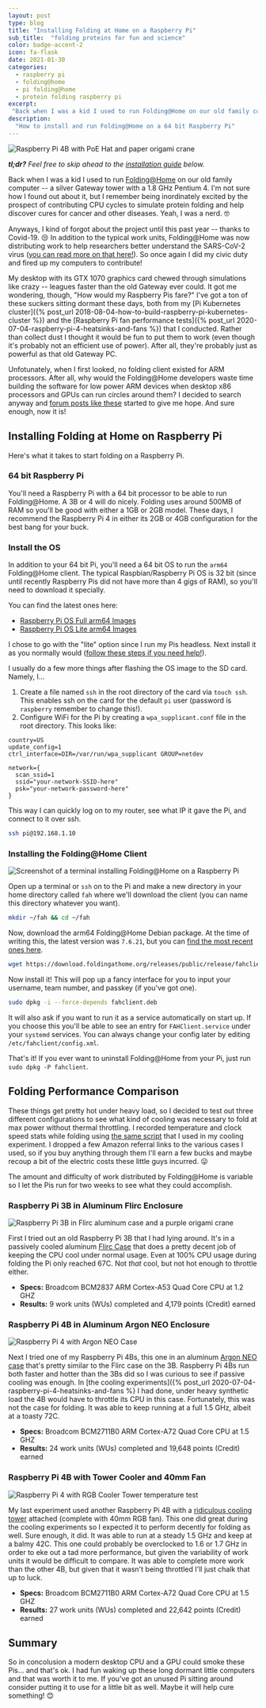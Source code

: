 ```yaml
---
layout: post
type: blog
title: "Installing Folding at Home on a Raspberry Pi"
sub_title:  "folding proteins for fun and science"
color: badge-accent-2
icon: fa-flask
date: 2021-01-30
categories:
  - raspberry pi
  - folding@home
  - pi folding@home
  - protein folding raspberry pi
excerpt:
 "Back when I was a kid I used to run Folding@Home on our old family computer -- a silver Gateway tower with a 1.8 GHz Pentium 4. I'm not sure how I found out about it, but I remember being inordinately excited by the prospect of contributing CPU cycles to simulate protein folding and help discover cures for cancer and other diseases. Today, you can buy a quad core Raspberry Pi that is more powerful than that Gateway for $35. Let's have some fun and see how well it can fold proteins!"
description:
  "How to install and run Folding@Home on a 64 bit Raspberry Pi"
---
```


<div>
<img src="https://images.downey.io/raspi/raspi-origami.jpg" alt="Raspberry Pi 4B with PoE Hat and paper origami crane">
</div>

_**tl;dr?** Feel free to skip ahead to the [installation guide](#installing-folding-at-home-on-raspberry-pi) below._

Back when I was a kid I used to run [Folding@Home](https://foldingathome.org/) on our old family computer -- a silver Gateway tower with a 1.8 GHz Pentium 4. I'm not sure how I found out about it, but I remember being inordinately excited by the prospect of contributing CPU cycles to simulate protein folding and help discover cures for cancer and other diseases. Yeah, I was a nerd. 🤓

Anyways, I kind of forgot about the project until this past year -- thanks to Covid-19. 😒 In addition to the typical work units, Folding@Home was now distributing work to help researchers better understand the SARS-CoV-2 virus ([you can read more on that here!](https://foldingathome.org/diseases/infectious-diseases/covid-19/)). So once again I did my civic duty and fired up my computers to contribute!

My desktop with its GTX 1070 graphics card chewed through simulations like crazy -- leagues faster than the old Gateway ever could. It got me wondering, though, "How would my Raspberry Pis fare?" I've got a ton of these suckers sitting dormant these days, both from my [Pi Kubernetes cluster]({% post_url 2018-08-04-how-to-build-raspberry-pi-kubernetes-cluster %}) and the [Raspberry Pi fan performance tests]({% post_url 2020-07-04-raspberry-pi-4-heatsinks-and-fans %}) that I conducted. Rather than collect dust I thought it would be fun to put them to work (even though it's probably not an efficient use of power). After all, they're probably just as powerful as that old Gateway PC.

Unfotunately, when I first looked, no folding client existed for ARM processors. After all, why would the Folding@Home developers waste time building the software for low power ARM devices when desktop x86 processors and GPUs can run circles around them? I decided to search anyway and [forum posts like these](https://foldingforum.org/viewtopic.php?t=35998) started to give me hope. And sure enough, now it is!

## Installing Folding at Home on Raspberry Pi
Here's what it takes to start folding on a Raspberry Pi.

### 64 bit Raspberry Pi
You'll need a Raspberry Pi with a 64 bit processor to be able to run Folding@Home. A 3B or 4 will do nicely. Folding uses around 500MB of RAM so you'll be good with either a 1GB or 2GB model. These days, I recommend the Raspberry Pi 4 in either its 2GB or 4GB configuration for the best bang for your buck.

### Install the OS
In addition to your 64 bit Pi, you'll need a 64 bit OS to run the `arm64` Folding@Home client. The typical Raspbian/Raspberry Pi OS is 32 bit (since until recently Raspberry Pis did not have more than 4 gigs of RAM), so you'll need to download it specially.

You can find the latest ones here:
* [Raspberry Pi OS Full arm64 Images](https://downloads.raspberrypi.org/raspios_arm64/images/)
* [Raspberry Pi OS Lite arm64 Images](https://downloads.raspberrypi.org/raspios_lite_arm64/images/)

I chose to go with the "lite" option since I run my Pis headless. Next install it as you normally would ([follow these steps if you need help!](https://www.raspberrypi.org/documentation/installation/installing-images/)).

I usually do a few more things after flashing the OS image to the SD card. Namely, I...

1. Create a file named `ssh` in the root directory of the card via `touch ssh`. This enables ssh on the card for the default `pi` user (password is `raspberry` remember to change this!).
2. Configure WiFi for the Pi by creating a `wpa_supplicant.conf` file in the root directory. This looks like:

```
country=US
update_config=1
ctrl_interface=DIR=/var/run/wpa_supplicant GROUP=netdev

network={
  scan_ssid=1
  ssid="your-network-SSID-here"
  psk="your-network-password-here"
}
```

This way I can quickly log on to my router, see what IP it gave the Pi, and connect to it over ssh.

```bash
ssh pi@192.168.1.10
```

### Installing the Folding@Home Client

<div>
<img src="https://images.downey.io/raspi/raspi-folding-installation.png" alt="Screenshot of a terminal installing Folding@Home on a Raspberry Pi">
</div>

Open up a terminal or `ssh` on to the Pi and make a new directory in your home directory called `fah` where we'll download the client (you can name this directory whatever you want).

```bash
mkdir ~/fah && cd ~/fah
```

Now, download the arm64 Folding@Home Debian package. At the time of writing this, the latest version was `7.6.21`, but you can [find the most recent ones here](https://download.foldingathome.org/releases/public/release/fahclient/debian-stable-arm64/).

```bash
wget https://download.foldingathome.org/releases/public/release/fahclient/debian-stable-arm64/v7.6/fahclient_7.6.21_arm64.deb -O fahclient.deb
```

Now install it! This will pop up a fancy interface for you to input your username, team number, and passkey (if you've got one).

```bash
sudo dpkg -i --force-depends fahclient.deb
```

It will also ask if you want to run it as a service automatically on start up. If you choose this you'll be able to see an entry for `FAHClient.service` under your `systemd` services. You can always change your config later by editing `/etc/fahclient/config.xml`.

That's it! If you ever want to uninstall Folding@Home from your Pi, just run `sudo dpkg -P fahclient`.

## Folding Performance Comparison
These things get pretty hot under heavy load, so I decided to test out three different configurations to see what kind of cooling was necessary to fold at max power without thermal throttling. I recorded temperature and clock speed stats while folding using [the same script](https://github.com/tcdowney/knick-knacks/blob/7cc6c9e47fd918f5d68bb938dec952dd2a323b58/raspberry-pi/raspi-metrics.sh) that I used in my cooling experiment. I dropped a few Amazon referral links to the various cases I used, so if you buy anything through them I'll earn a few bucks and maybe recoup a bit of the electric costs these little guys incurred. 😛

The amount and difficulty of work distributed by Folding@Home is variable so I let the Pis run for two weeks to see what they could accomplish.

### Raspberry Pi 3B in Aluminum Flirc Enclosure
<div>
<img src="https://images.downey.io/raspi/raspi-3b-flirc.jpg" alt="Raspberry Pi 3B in Flirc aluminum case and a purple origami crane">
</div>

First I tried out an old Raspberry Pi 3B that I had lying around. It's in a passively cooled aluminum [Flirc Case](https://amzn.to/3e0zOiA) that does a pretty decent job of keeping the CPU cool under normal usage. Even at 100% CPU usage during folding the Pi only reached 67C. Not _that_ cool, but not hot enough to throttle either.

* **Specs:** Broadcom BCM2837 ARM Cortex-A53 Quad Core CPU at 1.2 GHZ
* **Results:** 9 work units (WUs) completed and 4,179 points (Credit) earned

### Raspberry Pi 4B in Aluminum Argon NEO Enclosure
<div>
<img src="https://images.downey.io/raspi/raspi-argon-neo.jpg" alt="Raspberry Pi 4 with Argon NEO Case">
</div>


Next I tried one of my Raspberry Pi 4Bs, this one in an aluminum [Argon NEO case](https://amzn.to/2BtOzO4) that's pretty similar to the Flirc case on the 3B. Raspberry Pi 4Bs run both faster and hotter than the 3Bs did so I was curious to see if passive cooling was enough. In [the cooling experiments]({% post_url 2020-07-04-raspberry-pi-4-heatsinks-and-fans %} I had done, under heavy synthetic load the 4B would have to throttle its CPU in this case. Fortunately, this was not the case for folding. It was able to keep running at a full 1.5 GHz, albeit at a toasty 72C.

* **Specs:** Broadcom BCM2711B0 ARM Cortex-A72 Quad Core CPU at 1.5 GHZ
* **Results:** 24 work units (WUs) completed and 19,648 points (Credit) earned

### Raspberry Pi 4B with Tower Cooler and 40mm Fan
<div>
<img src="https://images.downey.io/raspi/raspi-cooler-tower.jpg" alt="Raspberry Pi 4 with RGB Cooler Tower temperature test">
</div>

My last experiment used another Raspberry Pi 4B with a [ridiculous cooling tower](https://amzn.to/3iy4U4C) attached (complete with 40mm RGB fan). This one did great during the cooling experiments so I expected it to perform decently for folding as well. Sure enough, it did. It was able to run at a steady 1.5 GHz and keep at a balmy 42C. This one could probably be overclocked to 1.6 or 1.7 GHz in order to eke out a tad more performance, but given the variability of work units it would be difficult to compare. It was able to complete more work than the other 4B, but given that it wasn't being throttled I'll just chalk that up to luck.

* **Specs:** Broadcom BCM2711B0 ARM Cortex-A72 Quad Core CPU at 1.5 GHZ
* **Results:** 27 work units (WUs) completed and 22,642 points (Credit) earned

## Summary
So in concolusion a modern desktop CPU and a GPU could smoke these Pis... and that's ok. I had fun waking up these long dormant little computers and that was worth it to me. If you've got an unused Pi sitting around consider putting it to use for a little bit as well. Maybe it will help cure something! 😊

